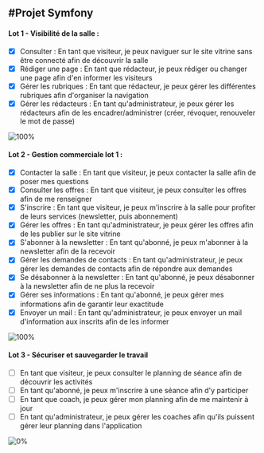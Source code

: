 ## #Projet Symfony

#### Lot 1 - Visibilité de la salle :

- [x] Consulter : En tant que visiteur, je peux naviguer sur le site vitrine sans être connecté afin de découvrir la salle
- [x] Rédiger une page : En tant que rédacteur, je peux rédiger ou changer une page afin d'en informer les visiteurs
- [x] Gérer les rubriques : En tant que rédacteur, je peux gérer les différentes rubriques afin d'organiser la navigation
- [x] Gérer les rédacteurs : En tant qu'administrateur, je peux gérer les rédacteurs afin de les encadrer/administrer (créer, révoquer, renouveler le mot de passe)

![100%](https://progress-bar.dev/100)

#### Lot 2 - Gestion commerciale lot 1 :

- [x] Contacter la salle : En tant que visiteur, je peux contacter la salle afin de poser mes questions
- [x] Consulter les offres : En tant que visiteur, je peux consulter les offres afin de me renseigner
- [x] S'inscrire : En tant que visiteur, je peux m'inscrire à la salle pour profiter de leurs services (newsletter, puis abonnement)
- [x] Gérer les offres : En tant qu'administrateur, je peux gérer les offres afin de les publier sur le site vitrine
- [x] S'abonner à la newsletter : En tant qu'abonné, je peux m'abonner à la newsletter afin de la recevoir
- [x] Gérer les demandes de contacts : En tant qu'administrateur, je peux gérer les demandes de contacts afin de répondre aux demandes
- [x] Se désabonner à la newsletter : En tant qu'abonné, je peux désabonner à la newsletter afin de ne plus la recevoir
- [x] Gérer ses informations : En tant qu'abonné, je peux gérer mes informations afin de garantir leur exactitude
- [x] Envoyer un mail : En tant qu'administrateur, je peux envoyer un mail d'information aux inscrits afin de les informer

![100%](https://progress-bar.dev/100)

#### Lot 3 - Sécuriser et sauvegarder le travail

- [ ] En tant que visiteur, je peux consulter le planning de séance afin de découvrir les activités
- [ ] En tant qu'abonné, je peux m'inscrire à une séance afin d'y participer
- [ ] En tant que coach, je peux gérer mon planning afin de me maintenir à jour
- [ ] En tant qu'administrateur, je peux gérer les coaches afin qu'ils puissent gérer leur planning dans l'application

![0%](https://progress-bar.dev/0)
